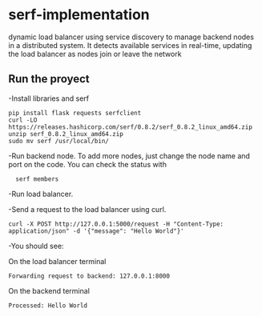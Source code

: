 # serf-implementation
dynamic load balancer using service discovery to manage backend nodes in a distributed system. It detects available services in real-time, updating the load balancer as nodes join or leave the network

## Run the proyect
-Install libraries and serf

```
pip install flask requests serfclient
curl -LO https://releases.hashicorp.com/serf/0.8.2/serf_0.8.2_linux_amd64.zip
unzip serf_0.8.2_linux_amd64.zip
sudo mv serf /usr/local/bin/
```

-Run backend node. To add more nodes, just change the node name and port on the code.
You can check the status with 
```
  serf members
```

-Run load balancer.

-Send a request to the load balancer using curl.
```
curl -X POST http://127.0.0.1:5000/request -H "Content-Type: application/json" -d '{"message": "Hello World"}'
```

-You should see:

On the load balancer terminal
  ```
  Forwarding request to backend: 127.0.0.1:8000
  ```
On the backend terminal
  ```
  Processed: Hello World
  ```

